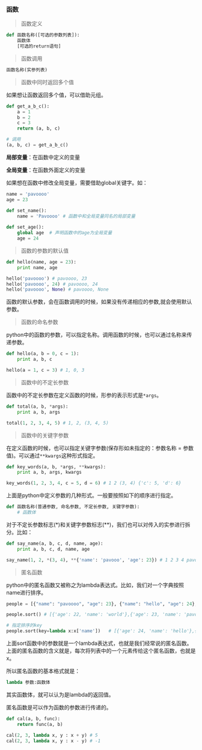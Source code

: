 ### 函数

> 函数定义

```python
def 函数名称([可选的参数列表]):
    函数体
    [可选的return语句]
```

> 函数调用
 
```python
函数名称(实参列表)
```

> 函数中同时返回多个值

如果想让函数返回多个值，可以借助元组。

```python
def get_a_b_c():
    a = 1
    b = 2
    c = 3
    return (a, b, c)

# 调用
(a, b, c) = get_a_b_c()
```
**局部变量**：在函数中定义的变量

**全局变量**：在函数外面定义的变量

如果想在函数中修改全局变量，需要借助global关键字。如：

```python
name = 'pavoooo'
age = 23

def set_name():
    name = 'Pavoooo' # 函数中和全局变量同名的局部变量
    
def set_age():
    global age  # 声明函数中的age为全局变量
    age = 24
```

> 函数的参数的默认值

```python
def hello(name, age = 23):
    print name, age

hello('pavoooo') # pavoooo, 23
hello('pavoooo', 24) # pavoooo, 24
hello('pavoooo', None) # pavoooo, None
```
函数的默认参数，会在函数调用的时候，如果没有传递相应的参数,就会使用默认参数。

> 函数的命名参数

python中的函数的参数，可以指定名称。调用函数的时候，也可以通过名称来传递参数。

```python
def hello(a, b = 0, c = 1):
    print a, b, c

hello(a = 1, c = 3) # 1, 0, 3
```
> 函数中的不定长参数

函数中的不定长参数在定义函数的时候，形参的表示形式是`*args`。

```python
def total(a, b, *args):
    print a, b, args

total(1, 2, 3, 4, 5) # 1, 2, (3, 4, 5)
```

> 函数中的关键字参数

在定义函数的时候，也可以指定关键字参数(保存形如未指定的：参数名称 = 参数值)。可以通过`**kwargs`这种形式指定。

```python
def key_words(a, b, *args, **kwargs):
    print a, b, args, kwargs

key_words(1, 2, 3, 4, c = 5, d = 6) # 1 2 (3, 4) {'c': 5, 'd': 6}
```
上面是python中定义参数的几种形式。一般要按照如下的顺序进行指定。

```python
def 函数名称(普通参数, 命名参数, 不定长参数, 关键字参数):
    # 函数体
```

对于不定长参数标志(\*)和关键字参数标志(\*\*)，我们也可以对传入的实参进行拆分。比如：

```python
def say_name(a, b, c, d, name, age):
    print a, b, c, d, name, age

say_name(1, 2, *(3, 4), **{'name': 'pavooo', 'age': 23}) # 1 2 3 4 pavooo 23
```
> 匿名函数

python中的匿名函数又被称之为lambda表达式。比如，我们对一个字典按照name进行排序。

```python
people = [{"name": "pavoooo", "age": 23}, {"name": "hello", "age": 24}, {"name": "world", "age": 22}]

people.sort() # [{'age': 22, 'name': 'world'},{'age': 23, 'name': 'pavoooo'},{'age': 24, 'name': 'hello'}]

# 指定排序的key
people.sort(key=lambda x:x['name'])   # [{'age': 24, 'name': 'hello'},{'age': 23, 'name': 'pavoooo'},{'age': 22, 'name': 'world'}]
```
上面sort函数中的参数就是一个lambda表达式，也就是我们经常说的匿名函数。上面的匿名函数的含义就是，每次将列表中的一个元素传给这个匿名函数，也就是x。

所以匿名函数的基本格式就是：

```python
lambda 参数:函数体
```
其实函数体，就可以认为是lambda的返回值。

匿名函数是可以作为函数的参数进行传递的。

```python
def cal(a, b, func):
    return func(a, b)

cal(2, 3, lambda x, y : x + y) # 5
cal(2, 3, lambda x, y : x - y) # -1
```